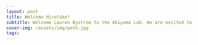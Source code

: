 ```yaml
---
layout: post
title: Welcome Hirotake!
subtitle: Welcome Lauren Bystrom to the Akiyama Lab. We are excited to have you join our team!
cover-img: /assets/img/path.jpg
tags: 
---
```


